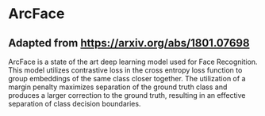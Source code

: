 # ArcFace

## Adapted from https://arxiv.org/abs/1801.07698

ArcFace is a state of the art deep learning model used for Face Recognition. This model utilizes contrastive loss in the cross entropy loss function to group embeddings of the same class closer together. The utilization of a margin penalty maximizes separation of the ground truth class and produces a larger correction to the ground truth, resulting in an effective separation of class decision boundaries.

